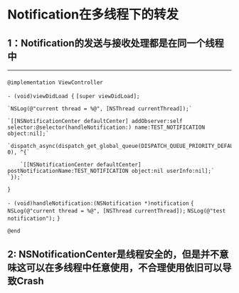 
# Notification在多线程下的转发

## 1：Notification的发送与接收处理都是在同一个线程中

***
#### 
`@implementation ViewController`

`- (void)viewDidLoad {`
    `[super viewDidLoad];`

    `NSLog(@"current thread = %@", [NSThread currentThread]);`

    `[[NSNotificationCenter defaultCenter] addObserver:self selector:@selector(handleNotification:) name:TEST_NOTIFICATION object:nil];`

    `dispatch_async(dispatch_get_global_queue(DISPATCH_QUEUE_PRIORITY_DEFAULT, 0), ^{`

        `[[NSNotificationCenter defaultCenter] postNotificationName:TEST_NOTIFICATION object:nil userInfo:nil];`
    `});`
`}`

`- (void)handleNotification:(NSNotification *)notification`
`{`
    `NSLog(@"current thread = %@", [NSThread currentThread]);`
    `NSLog(@"test notification");`
`}`

`@end`

## 2: NSNotificationCenter是线程安全的，但是并不意味这可以在多线程中任意使用，不合理使用依旧可以导致Crash

